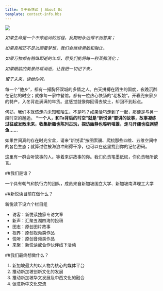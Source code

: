 ```yaml
---
title: 关于新悦读 | About Us
template: contact-info.hbs
---
```


<div><img src="/assets/images/logo.jpg"/></div>

*如果生命是一个不停追问的过程，我期盼永远得不到答案；*

*如果真相还不足以颠覆梦想，我们会继续勇敢和融让。*

*如果万物都有稍纵即逝的年华，愿我们能将每一秒蒸腾消化；*

*如果眼前的美景终将消逝，让我把一切记下来，*

*留于未来，读给你听。*

每一个“他乡”，都有一撮胸怀双城的多情之人。白天拼搏在陌生的国度，夜晚沉醉在记忆的时空；就像每一家中餐馆，都有一位热心快肠的“老板娘”。开春兜来家乡的特产，入冬背走满满的年货。这感觉就像你回得去故土，却回不到起点。

何妨，我们本就该走向未知和陌生，不是吗？如果恰巧走到了一起，那便是与另一段时空的邂逅。
**“一个人，和Ta背后的时空”就是“新悦读”要讲的故事，故事凝练过往或发散未来，收集新趣也陈列古玩，探访幽静也聆听喧嚣，走马开疆也临渊望鱼……**

如果世间真的存在时光宝盒，请来“新悦读”按图索骥、爬梳那些四维、五维空间中的各色生态；就算过往被海浪冲刷得干净，也可以在这里找到你的记忆密码。

这里有一群会听故事的人，等着来讲故事的你。我们负责笔墨纸砚，你负责畅所欲言。

##我们是谁？

一个具有朝气和执行力的团队，成员来自新加坡国立大学、新加坡南洋理工大学

##新悦读目前在做什么？

新悦读下设六个栏目组

- 访客：新悦读独家专访文章
- 新声：汇聚五湖四海的投稿
- 图志：原创图片故事
- 视界：原创视频类作品
- 悦听：原创音频类作品
- 来聚：新悦读或合作伙伴线下活动

##我们最终想做什么？ 

1. 新加坡最大的以人物为核心的媒体平台
2. 推动新加坡创新文化的发展
3. 推动新加坡华文发展及中西文化的融合
4. 促进新中文化交流
